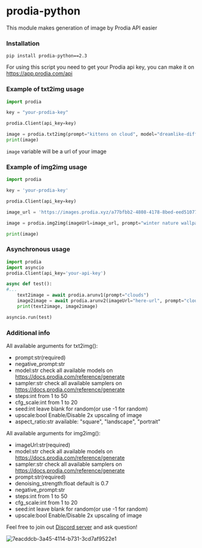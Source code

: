 # prodia-python
This module makes generation of image by Prodia API easier

### Installation 
```
pip install prodia-python==2.3
```
For using this script you need to get your Prodia api key, you can make it on https://app.prodia.com/api


### Example of txt2img usage
```python
import prodia

key = "your-prodia-key"

prodia.Client(api_key=key)

image = prodia.txt2img(prompt="kittens on cloud", model="dreamlike-diffusion-2.0.safetensors [fdcf65e7]")
print(image)
```
`image` variable will be a url of your image

### Example of img2img usage
```python
import prodia

key = 'your-prodia-key'

prodia.Client(api_key=key)

image_url = 'https://images.prodia.xyz/a77bfbb2-4808-4178-8bed-eed51077a476.png' #here should be url of your image

image = prodia.img2img(imageUrl=image_url, prompt="winter nature wallpaper")

print(image)
```

### Asynchronous usage
```py
import prodia
import asyncio
prodia.Client(api_key='your-api-key')

async def test():
#...
    text2image = await prodia.arunv1(prompt="clouds")
    image2image = await prodia.arunv2(imageUrl="here-url", prompt="clouds")
    print(text2image, image2image)

asyncio.run(test)
```

### Additional info

All available arguments for txt2img():
- prompt:str(required)
- negative_prompt:str
- model:str check all available models on https://docs.prodia.com/reference/generate
- sampler:str check all available samplers on https://docs.prodia.com/reference/generate
- steps:int from 1 to 50
- cfg_scale:int from 1 to 20
- seed:int leave blank for random(or use -1 for random)
- upscale:bool Enable/Disable 2x upscaling of image
- aspect_ratio:str available: "square", "landscape", "portrait"

All available arguments for img2img():
- imageUrl:str(required)
- model:str check all available models on https://docs.prodia.com/reference/generate
- sampler:str check all available samplers on https://docs.prodia.com/reference/generate
- prompt:str(required)
- denoising_strength:float default is 0.7
- negative_prompt:str
- steps:int from 1 to 50
- cfg_scale:int from 1 to 20
- seed:int leave blank for random(or use -1 for random)
- upscale:bool Enable/Disable 2x upscaling of image

Feel free to join out [Discord server](https://discord.gg/eAcrtqaE) and ask question!

![7eacddcb-3a45-4114-b731-3cd7af9522e1](https://user-images.githubusercontent.com/118455214/233359979-80274381-10dd-4ced-b7fa-d45437ef5bce.png)

